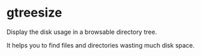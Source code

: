 gtreesize
=========

Display the disk usage in a browsable directory tree.

It helps you to find files and directories wasting much disk space.
